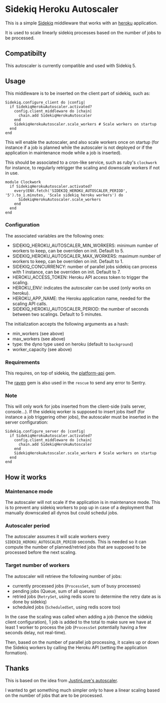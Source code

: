 # Sidekiq Heroku Autoscaler

This is a simple [Sidekiq](https://github.com/mperham/sidekiq/) middleware that
works with an [heroku](https://heroku.com) application.

It is used to scale linearly sidekiq processes based on the number of jobs to
be processed.

## Compatibilty

This autoscaler is currently compatible and used with Sidekiq 5.

## Usage

This middleware is to be inserted on the client part of sidekiq, such as:
```
Sidekiq.configure_client do |config|
  if SidekiqHerokuAutoscaler.activated?
    config.client_middleware do |chain|
      chain.add SidekiqHerokuAutoscaler
    end
    SidekiqHerokuAutoscaler.scale_workers # Scale workers on startup
  end
end
```
This will enable the autoscaler, and also scale workers once on startup (for
instance if a job is planned while the autoscaler is not deployed or if the
application in maintenance mode while a job is inserted).

This should be associated to a cron-like service, such as ruby's `clockwork`
for instance, to regularly retrigger the scaling and downscale workers if not
in use.
```
module Clockwork
  if SidekiqHerokuAutoscaler.activated?
    every(ENV.fetch('SIDEKIQ_HEROKU_AUTOSCALER_PERIOD', '5').to_i.minutes, 'Scale sidekiq heroku workers') do
      SidekiqHerokuAutoscaler.scale_workers
    end
  end
end
```

### Configuration

The associated variables are the following ones:
* SIDEKIQ_HEROKU_AUTOSCALER_MIN_WORKERS: minimum number of workers to keep, can
  be overriden on init. Default to 5.
* SIDEKIQ_HEROKU_AUTOSCALER_MAX_WORKERS: maximum number of workers to keep, can
  be overriden on init. Default to 1.
* SIDEKIQ_CONCURRENCY: number of parallel jobs sidekiq can process with 1
  instance, can be overriden on init. Default to 7.
* HEROKU_ACCESS_TOKEN: Heroku API access token to trigger the scaling.
* HEROKU_ENV: indicates the autoscaler can be used (only works on heroku).
* HEROKU_APP_NAME: the Heroku application name, needed for the scaling API calls.
* SIDEKIQ_HEROKU_AUTOSCALER_PERIOD: the number of seconds between two scalings.
  Default to 5 minutes.

The initialization accepts the following arguments as a hash:
* min_workers (see above)
* max_workers (see above)
* type: the dyno type used on heroku (default to `background`)
* worker_capacity (see above)

### Requirements

This requires, on top of sidekiq, the
[platform-api](https://github.com/heroku/platform-api) gem.

The [raven](https://github.com/getsentry/raven-ruby) gem is also used in the
`rescue` to send any error to Sentry.

### Note

This will only work for jobs inserted from the client-side (rails server,
console...). If the sidekiq worker is supposed to insert jobs itself (for
instance a job triggering other jobs), the autoscaler must be inserted in the
server configuration:
```
Sidekiq.configure_server do |config|
  if SidekiqHerokuAutoscaler.activated?
    config.client_middleware do |chain|
      chain.add SidekiqHerokuAutoscaler
    end
    SidekiqHerokuAutoscaler.scale_workers # Scale workers on startup
  end
end
```

## How it works

### Maintenance mode

The autoscaler will not scale if the application is in maintenance mode. This
is to prevent any sidekiq workers to pop up in case of a deployment that
manually downscaled all dynos but could schedul jobs.

### Autoscaler period

The autoscaler assumes it will scale workers every
`SIDEKIQ_HEROKU_AUTOSCALER_PERIOD` seconds. This is needed so it can compute
the number of planned/retried jobs that are supposed to be processed before the
next scaling.

### Target number of workers

The autoscaler will retrieve the following number of jobs:
* currently processed jobs (`ProcessSet`, sum of busy processes)
* pending jobs (Queue, sum of all queues)
* retried jobs (`RetrySet`, using redis score to determine the retry date as is
  done by sidekiq)
* scheduled jobs (`ScheduledSet`, using redis score too)

In the case the scaling was called when adding a job (hence the sidekiq client
configuration), 1 job is added to the total to make sure we have at least 1
worker to process the job (`ProcessSet` potentially having a few seconds delay,
not real-time).

Then, based on the number of parallel job processing, it scales up or down the
Sidekiq workers by calling the Heroku API (setting the application formation).

## Thanks

This is based on the idea from [JustinLove's
autoscaler](https://github.com/JustinLove/autoscaler).

I wanted to get something much simpler only to have a linear scaling based on
the number of jobs that are to be processed.
